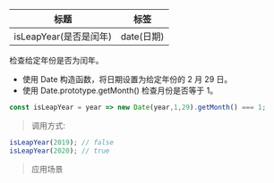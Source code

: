 |  标题   | 标签  |
|  ----  | ----  |
| isLeapYear(是否是闰年) | date(日期) |

检查给定年份是否为闰年。

* 使用 Date 构造函数，将日期设置为给定年份的 2 月 29 日。
* 使用 Date.prototype.getMonth() 检查月份是否等于 1。

```js
const isLeapYear = year => new Date(year,1,29).getMonth() === 1;
```

> 调用方式:

```js
isLeapYear(2019); // false
isLeapYear(2020); // true
```

> 应用场景
